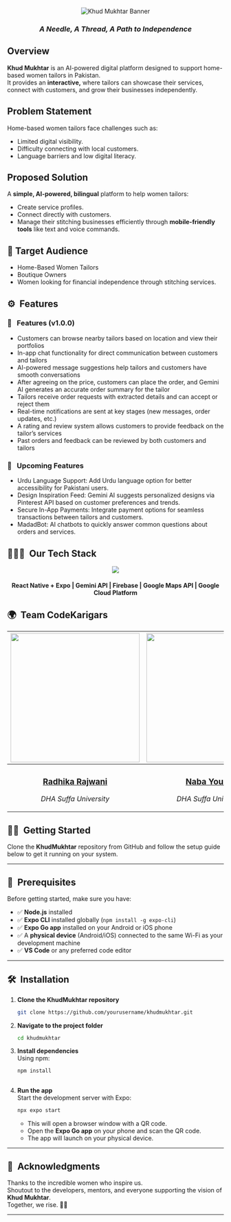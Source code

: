 <br>
<div align="center">
    <div >
        <img src="https://i.postimg.cc/gjCvdvcD/khud-mukhtar-banner.png" alt="Khud Mukhtar Banner"/>
    </div>
    <div>
         <h3><i>A Needle, A Thread, A Path to Independence</i></h3>
    </div>      
</div>

## Overview
**Khud Mukhtar** is an AI-powered digital platform designed to support home-based women tailors in Pakistan.  
It provides an **interactive,** where tailors can showcase their services, connect with customers, and grow their businesses independently.  

##  Problem Statement
Home-based women tailors face challenges such as:
- Limited digital visibility.
- Difficulty connecting with local customers.
- Language barriers and low digital literacy.

##  Proposed Solution
A **simple, AI-powered, bilingual** platform to help women tailors:
- Create service profiles.
- Connect directly with customers.
- Manage their stitching businesses efficiently through **mobile-friendly tools** like text and  voice commands.
  
## 👥 Target Audience
- Home-Based Women Tailors
- Boutique Owners
- Women looking for financial independence through stitching services.
  
## ⚙️ &nbsp;Features

### 🚀 &nbsp; Features (v1.0.0)

- Customers can browse nearby tailors based on location and view their portfolios
- In-app chat functionality for direct communication between customers and tailors
- AI-powered message suggestions help tailors and customers have smooth conversations
- After agreeing on the price, customers can place the order, and Gemini AI generates an accurate order summary for the tailor
- Tailors receive order requests with extracted details and can accept or reject them
- Real-time notifications are sent at key stages (new messages, order updates, etc.)
- A rating and review system allows customers to provide feedback on the tailor’s services
- Past orders and feedback can be reviewed by both customers and tailors

### 🚀 &nbsp; Upcoming Features

- Urdu Language Support: Add Urdu language option for better accessibility for Pakistani users.
- Design Inspiration Feed: Gemini AI suggests personalized designs via Pinterest API based on customer preferences and trends.
- Secure In-App Payments: Integrate payment options for seamless transactions between tailors and customers.
- MadadBot: AI chatbots to quickly answer common questions about orders and services.

## 👨🏻‍💻 &nbsp;Our Tech Stack

<div align="center">
  <img src="https://i.postimg.cc/3xJFZVFT/tech-stack.png"/>
</div>

<div align="center">
  <h4>React Native + Expo | Gemini API | Firebase | Google Maps API | Google Cloud Platform</h4>
</div>

## 🌍 &nbsp;Team CodeKarigars

| <a href="https://github.com/radhika-rajwani"><img width="300px" src="https://i.postimg.cc/yxDZW2dn/radhika-rajwani.png" alt=""/></a> | <a href="https://github.com/nabayousuf27"><img width="300px" src="https://i.postimg.cc/YqTvD4sn/naba-yousuf.png" alt=""/></a> | <a href="https://github.com/sualehajunaid8"><img width="300px" src="https://i.postimg.cc/vZ9cJYRQ/sualeha-junaid.png" alt=""/></a> | <a href="https://github.com/MahnoorAhmed-Dev"><img width="300px" src="https://i.postimg.cc/g0WndCd3/mahnoor-ahmed.png" alt=""/></a> |
| ---------------------------------------------------------------------------------------------------------------------------------------------------------------------------------------------------------------------------------- | ----------------------------------------------------------------------------------------------------------------------------------------------------------------------------------------------------------------------------------- | -------------------------------------------------------------------------------------------------------------------------------------------------------------------------------------------------------------------------- | ----------------------------------------------------------------------------------------------------------------------------------------------------------------------------------------------------------------------------- |
| <div align="center"><h3><b><a href="https://github.com/radhika-rajwani">Radhika Rajwani</a></b></h3><p><i>DHA Suffa University</i></p></div>                                                                               | <div align="center"><h3><b><a href="https://github.com/nabayousuf27">Naba Yousuf</a></b></h3></a><p><i>DHA Suffa University</i></p></div>                                                                          | <div align="center"><h3><b><a href="https://github.com/sualehajunaid8">Sualeha Junaid</a></b></h3></a><p><i>DHA Suffa University</i></p></div></a>                                                               | <div align="center"><h3><b><a href="https://github.com/MahnoorAhmed-Dev">Mahnoor Ahmed</a></b></h3></a><p><i>DHA Suffa University</i></p></div>

## 🏃‍♀️ &nbsp;Getting Started

Clone the **KhudMukhtar** repository from GitHub and follow the setup guide below to get it running on your system.

---

## 📝 &nbsp;Prerequisites
Before getting started, make sure you have:

- ✅ **Node.js** installed  
- ✅ **Expo CLI** installed globally (`npm install -g expo-cli`)  
- ✅ **Expo Go app** installed on your Android or iOS phone  
- ✅ A **physical device** (Android/iOS) connected to the same Wi-Fi as your development machine  
- ✅ **VS Code** or any preferred code editor
---

## 🛠️ &nbsp;Installation

1. **Clone the KhudMukhtar repository**  
   ```bash
   git clone https://github.com/yourusername/khudmukhtar.git
   ```

2. **Navigate to the project folder**  
   ```bash
   cd khudmukhtar
   ```

3. **Install dependencies**  
   Using npm:
   ```bash
   npm install
  
   ```

4. **Run the app**  
   Start the development server with Expo:
   ```bash
   npx expo start
   ```
   - This will open a browser window with a QR code.
   - Open the **Expo Go app** on your phone and scan the QR code.
   - The app will launch on your physical device.


---


## 🙌 &nbsp;Acknowledgments

Thanks to the incredible women who inspire us.  
Shoutout to the developers, mentors, and everyone supporting the vision of **Khud Mukhtar**.  
Together, we rise. 💪✨

---
